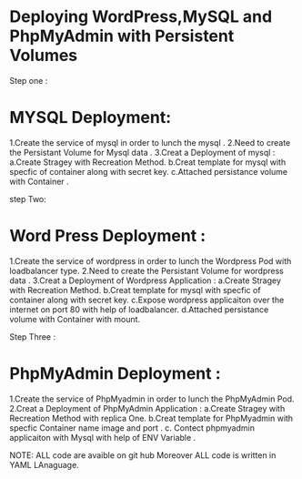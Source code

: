 # Deploying WordPress,MySQL and PhpMyAdmin with Persistent Volumes 

Step one : 

# MYSQL Deployment: 

1.Create the service of mysql in order to lunch the mysql . 
2.Need to create the Persistant Volume for Mysql data . 
3.Creat a Deployment of mysql :
	a.Create Stragey with Recreation Method.
	b.Creat template for mysql with specfic of container along with secret key.
	c.Attached persistance volume with Container . 

step Two:

# Word Press Deployment : 

1.Create the service of wordpress  in order to lunch the Wordpress Pod with loadbalancer type.
2.Need to create the Persistant Volume for wordpress data . 
3.Creat a Deployment of Wordpress Application :
	a.Create Stragey with Recreation Method.
	b.Creat template for mysql with specfic of container along with secret key.
	c.Expose wordpress applicaiton over the internet on port 80 with help of loadbalancer.
	d.Attached persistance volume with Container with mount.
  
Step Three : 

# PhpMyAdmin Deployment : 

1.Create the service of PhpMyadmin in order to lunch the PhpMyAdmin Pod.
2.Creat a Deployment of PhpMyAdmin Application :
	a.Create Stragey with Recreation Method with replica One.
 	b.Creat template for PhpMyadmin with specfic Container name image and port .
	c. Contect phpmyadmin applicaiton with Mysql with help of ENV Variable . 

NOTE: ALL code are avaible on git hub Moreover ALL code is written in YAML LAnaguage. 

	
